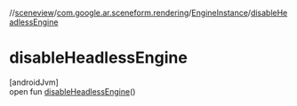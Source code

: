 //[sceneview](../../../index.md)/[com.google.ar.sceneform.rendering](../index.md)/[EngineInstance](index.md)/[disableHeadlessEngine](disable-headless-engine.md)

# disableHeadlessEngine

[androidJvm]\
open fun [disableHeadlessEngine](disable-headless-engine.md)()
